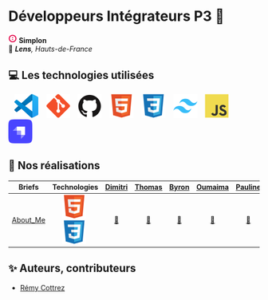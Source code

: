 # Développeurs Intégrateurs P3 🚀

<img src="./img/simplon.png" alt="Simplon" width="17"> **Simplon**  
📍 ***Lens**, Hauts-de-France*

## 💻 Les technologies utilisées

&nbsp;&nbsp;
![img_vscode](./img/vscode.svg)
&nbsp;&nbsp;
![img_git](./img/git.svg)
&nbsp;&nbsp;
![img_github](./img/github.svg)
&nbsp;&nbsp;
![img_html](./img/html.svg)
&nbsp;&nbsp;
![img_css](./img/css.svg)
&nbsp;&nbsp;
![img_tailwind](./img/tailwind.svg)
&nbsp;&nbsp;
![img_javascript](./img/javascript.svg)
&nbsp;&nbsp;
![img_strapi](./img/strapi.svg)

## 🚀 Nos réalisations

| Briefs | Technologies | <a href="https://github.com/PandaaxDvlpt">Dimitri</a> | <a href="https://github.com/LaCageANicolas">Thomas</a> | <a href="https://github.com/Drakane">Byron</a> | <a href="https://github.com/oumaima-gaghou">Oumaima</a> | <a href="https://github.com/Pauline-13">Pauline</a> | <a href="https://github.com/Sirolbfr">Loris</a> | <a href="https://github.com/Fionacz">Fiona</a> | <a href="https://github.com/bryanT062">Bryan</a> | <a href="https://github.com/Audrey2046">Audrey</a> | <a href="https://github.com/AlirezaAlavi7713">Alireza</a> | <a href="https://github.com/Tonny654">Tony</a> |
| :----: | :----: | :----: | :----: | :----: | :----: | :----: | :----: | :----: | :----: | :----: | :----: | :----: |
| [About_Me](https://github.com/2025-dev-inte-lens/about_me) | ![img_html](./img/html.svg)&nbsp;![img_css](./img/css.svg)&nbsp; | <a href="https://github.com/2025-dev-inte-lens/about_me">🔗</a> | <a href="https://github.com/2025-dev-inte-lens/about_me">🔗</a> | <a href="https://github.com/2025-dev-inte-lens/about_me">🔗</a> | <a href="https://github.com/2025-dev-inte-lens/about_me">🔗</a> | <a href="https://github.com/2025-dev-inte-lens/about_me">🔗</a> | <a href="https://github.com/2025-dev-inte-lens/about_me">🔗</a> | <a href="https://github.com/2025-dev-inte-lens/about_me">🔗</a> | <a href="https://github.com/2025-dev-inte-lens/about_me">🔗</a> | <a href="https://github.com/2025-dev-inte-lens/about_me">🔗</a> | <a href="https://github.com/2025-dev-inte-lens/about_me">🔗</a> | <a href="https://github.com/2025-dev-inte-lens/about_me">🔗</a> |

## ✨ Auteurs, contributeurs

* [Rémy Cottrez](https://github.com/RemyCTRZ)
